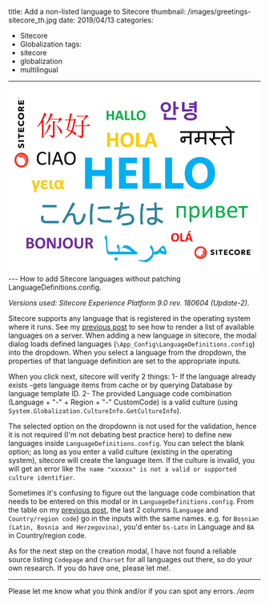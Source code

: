 title: Add a non-listed language to Sitecore
thumbnail: /images/greetings-sitecore_th.jpg
date: 2019/04/13
categories:
- Sitecore
- Globalization
tags:
- sitecore
- globalization
- multilingual

---
<img class="hero-img" src="/images/greetings-sitecore.jpg" alt="Greetings">
---
How to add Sitecore languages without patching LanguageDefinitions.config.
<!-- more -->

*Versions used: Sitecore Experience Platform 9.0 rev. 180604 (Update-2).*

Sitecore supports any language that is registered in the operating system where it runs. See my [previous post](/2019/04/supported-cultures) to see how to render a list of available languages on a server. When adding a new language in sitecore, the modal dialog loads defined languages (`\App_Config\LanguageDefinitions.config`) into the dropdown. When you select a language from the dropdown, the properties of that language definition are set to the appropriate inputs.

When you click next, sitecore will verify 2 things: 
1- If the language already exists -gets language items from cache or by querying Database by language template ID. 
2- The provided Language code combination (Language  + "-" + Region + "-" CustomCode) is a valid culture (using `System.Globalization.CultureInfo.GetCultureInfo`).

The selected option on the dropdownn is not used for the validation, hence it is not required (I'm not debating best practice here) to define new languages inside `LanguageDefinitions.config`. You can select the blank option; as long as you enter a valid culture (existing in the operating system), sitecore will create the language item. If the culture is invalid, you will get an error like `The name "xxxxxx" is not a valid or supported culture identifier`.

Sometimes it's confusing to figure out the language code combination that needs to be entered on this modal or in `LanguageDefinitions.config`. From the table on my [previous post](/2019/04/supported-cultures), the last 2 columns (`Language` and `Country/region code`) go in the inputs with the same names. 
e.g. for `Bosnian (Latin, Bosnia and Herzegovina)`, you'd enter `bs-Latn` in Language and `BA` in Country/region code.

As for the next step on the creation modal, I have not found a reliable source listing `Codepage` and `Charset` for all languages out there, so do your own research. If you do have one, please let me!. 

---

Please let me know what you think and/or if you can spot any errors.
*/eom*
